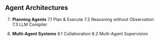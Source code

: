 ## Agent Architectures

7. **Planning Agents**
   7.1 Plan & Execute
   7.2 Reasoning without Observation
   7.3 LLM Compiler

8. **Multi-Agent Systems**
   8.1 Collaboration
   8.2 Multi-Agent Supervision

